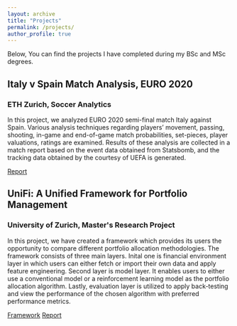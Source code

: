 ```yaml
---
layout: archive
title: "Projects"
permalink: /projects/
author_profile: true
---
```


Below, You can find the projects I have completed during my BSc and MSc degrees.

## Italy v Spain Match Analysis, EURO 2020

### ETH Zurich, Soccer Analytics

In this project, we analyzed EURO 2020 semi-final match Italy against Spain. Various analysis techniques regarding players’ movement, passing, shooting, in-game and end-of-game match probabilities, set-pieces, player valuations, ratings are examined. Results of these analysis are collected in a match report based on the event data obtained from Statsbomb, and the tracking data obtained by the courtesy of UEFA is generated.

[Report](/files/soccer_analytics.html)

## UniFi: A Unified Framework for Portfolio Management

### University of Zurich, Master's Research Project

In this project, we have created a framework which provides its users the opportunity to compare different portfolio allocation methodologies. The framework consists of three main layers. Inital one is financial environment layer in which users can either fetch or import their own data and apply feature engineering. Second layer is model layer. It enables users to either use a conventional model or a reinforcement learning model as the portfolio allocation algorithm. Lastly, evaluation layer is utilized to apply back-testing and view the performance of the chosen algorithm with preferred performance metrics.

[Framework](https://github.com/didemdurukan/uniFi/tree/main)
[Report](/files/Master_s_Project_Report_Final.pdf)